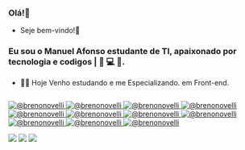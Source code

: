 ### Olá!👋
- Seje bem-vindo!🚀
### Eu sou o Manuel Afonso estudante de TI, apaixonado por tecnologia e codigos | 💜 💻 🚀.

- 👨‍💻 Hoje Venho estudando e me Especializando. em  Front-end.

<div align="center">
  <a href="https://www.linkedin.com/in/manuel-afonso-a868b1201/">
  <img height="https://avatars.githubusercontent.com/u/70774365?s=400&u=afa90348425a8eac64ac99b0c64d287bbdc403f8&v=4"/>
</div>
  
 
 ![ @brenonovelli](https://img.shields.io/badge/TypeScript-eeeeee?style=for-the-badge&logo=TypeScript)
![ @brenonovelli](https://img.shields.io/badge/React-0088CC?style=for-the-badge&logo=React&logoColor=white)
![ @brenonovelli](https://img.shields.io/badge/Next.js-111111?style=for-the-badge&logo=Next.js)
![ @brenonovelli](https://img.shields.io/badge/JavaScript-282A37?style=for-the-badge&logo=JavaScript)
![ @brenonovelli](https://img.shields.io/badge/HTML5-E34F26?style=for-the-badge&logo=HTML5&logoColor=white)
![ @brenonovelli](https://img.shields.io/badge/CSS3-1572B6?style=for-the-badge&logo=CSS3)
![ @brenonovelli](https://img.shields.io/badge/Styled_Components-DB7093?style=for-the-badge&logo=styled-components&logoColor=white)
![ @brenonovelli](https://img.shields.io/badge/Sass-CC6699?style=for-the-badge&logo=Sass&logoColor=white)
![ @brenonovelli](https://img.shields.io/badge/Vercel-111111?style=for-the-badge&logo=Vercel)
![ @brenonovelli](https://img.shields.io/badge/Netlify-139CAB?style=for-the-badge&logo=Netlify&logoColor=white)
![ @brenonovelli](https://img.shields.io/badge/Figma-F24E1E?style=for-the-badge&logo=Figma&logoColor=white)
  
 
<div> 
 
 <a href="https://www.facebook.com/manuel.paulo.1253/" target="_blank"><img src="https://img.shields.io/badge/Facebook-1877F2?style=for-the-badge&logo=facebook&logoColor=white" target="_blank"></a> 
  <a href = "mailto:manuelpauloafonso29@gmail.com"><img src="https://img.shields.io/badge/-Gmail-%23333?style=for-the-badge&logo=gmail&logoColor=white" target="_blank"></a>
  <a href="https://www.linkedin.com/in/manuel-afonso-a868b1201/" target="_blank"><img src="https://img.shields.io/badge/-LinkedIn-%230077B5?style=for-the-badge&logo=linkedin&logoColor=white" target="_blank"></a>
 
</div>

